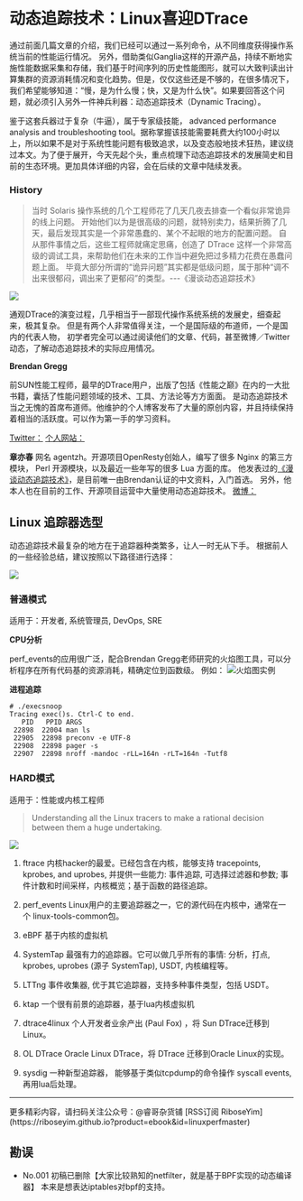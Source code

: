 # 动态追踪技术：Linux喜迎DTrace

通过前面几篇文章的介绍，我们已经可以通过一系列命令，从不同维度获得操作系统当前的性能运行情况。
另外，借助类似Ganglia这样的开源产品，持续不断地实施性能数据采集和存储，我们基于时间序列的历史性能图形，就可以大致判读出计算集群的资源消耗情况和变化趋势。但是，仅仅这些还是不够的，在很多情况下，我们希望能够知道：“慢，是为什么慢；快，又是为什么快”。如果要回答这个问题，就必须引入另外一件神兵利器：动态追踪技术（Dynamic Tracing）。

鉴于这套兵器过于复杂（牛逼），属于专家级技能， advanced performance analysis and troubleshooting tool。据称掌握该技能需要耗费大约100小时以上，所以如果不是对于系统性能问题有极致追求，以及变态般地技术狂热，建议绕过本文。为了便于展开，今天先起个头，重点梳理下动态追踪技术的发展简史和目前的生态环境。更加具体详细的内容，会在后续的文章中陆续发表。

### History

>当时 Solaris 操作系统的几个工程师花了几天几夜去排查一个看似非常诡异的线上问题。
开始他们以为是很高级的问题，就特别卖力，结果折腾了几天，最后发现其实是一个非常愚蠢的、某个不起眼的地方的配置问题。
自从那件事情之后，这些工程师就痛定思痛，创造了 DTrace 这样一个非常高级的调试工具，来帮助他们在未来的工作当中避免把过多精力花费在愚蠢问题上面。
毕竟大部分所谓的“诡异问题”其实都是低级问题，属于那种“调不出来很郁闷，调出来了更郁闷”的类型。---《漫谈动态追踪技术》

![](http://og2061b3n.bkt.clouddn.com/DTrace_History_01.png)

通观DTrace的演变过程，几乎相当于一部现代操作系统系统的发展史，细查起来，极其复杂。
但是有两个人非常值得关注，一个是国际级的布道师，一个是国内的代表人物，
初学者完全可以通过阅读他们的文章、代码，甚至微博／Twitter动态，了解动态追踪技术的实际应用情况。

**Brendan Gregg**

前SUN性能工程师，最早的DTrace用户，出版了包括《性能之巅》在内的一大批书籍，囊括了性能问题领域的技术、工具、方法论等方方面面。
是动态追踪技术当之无愧的首席布道师。他维护的个人博客发布了大量的原创内容，并且持续保持着相当的活跃度。可以作为第一手的学习资料。

[Twitter：]( [https://twitter.com/brendangregg])
[个人网站：]([http://www.brendangregg.com/] )


**章亦春**
网名 agentzh。开源项目OpenResty创始人，编写了很多 Nginx 的第三方模块， Perl 开源模块，以及最近一些年写的很多 Lua 方面的库。
他发表过的[《漫谈动态追踪技术》]([https://openresty.org/posts/dynamic-tracing/])，是目前唯一由Brendan认证的中文资料，入门首选。
另外，他本人也在目前的工作、开源项目运营中大量使用动态追踪技术。
[微博：]([http://weibo.com/agentzh])


## Linux 追踪器选型

动态追踪技术最复杂的地方在于追踪器种类繁多，让人一时无从下手。
根据前人的一些经验总结，建议按照以下路径进行选择：

![](http://og2061b3n.bkt.clouddn.com/DTrace_Linux_Choose.png)

<!--more-->

### 普通模式

适用于：开发者, 系统管理员, DevOps, SRE

**CPU分析**

perf_events的应用很广泛，配合Brendan Gregg老师研究的火焰图工具，可以分析程序在所有代码基的资源消耗，精确定位到函数级。
例如：
![火焰图实例](http://og2061b3n.bkt.clouddn.com/DTrace_Flame_Java_01.png)

**进程追踪**
```
# ./execsnoop
Tracing exec()s. Ctrl-C to end.
   PID   PPID ARGS
 22898  22004 man ls
 22905  22898 preconv -e UTF-8
 22908  22898 pager -s
 22907  22898 nroff -mandoc -rLL=164n -rLT=164n -Tutf8
```

### HARD模式
适用于：性能或内核工程师

>Understanding all the Linux tracers to make a rational decision between them a huge undertaking.

![](http://og2061b3n.bkt.clouddn.com/DTrace_Linux_Types.png)

1. ftrace
内核hacker的最爱。已经包含在内核，能够支持 tracepoints, kprobes, and uprobes,
并提供一些能力: 事件追踪, 可选择过滤器和参数; 事件计数和时间采样，内核概览；基于函数的路径追踪。

2. perf_events
Linux用户的主要追踪器之一，它的源代码在内核中，通常在一个 linux-tools-common包。

3. eBPF
基于内核的虚拟机

4. SystemTap
最强有力的追踪器。它可以做几乎所有的事情: 分析，打点, kprobes, uprobes (源子 SystemTap), USDT, 内核编程等。

5. LTTng
事件收集器, 优于其它追踪器，支持多种事件类型，包括 USDT。

6. ktap
一个很有前景的追踪器，基于lua内核虚拟机

7. dtrace4linux
个人开发者业余产出 (Paul Fox) ，将 Sun DTrace迁移到 Linux。

8. OL DTrace
Oracle Linux DTrace，将 DTrace 迁移到Oracle Linux的实现。

9. sysdig
一种新型追踪器， 能够基于类似tcpdump的命令操作 syscall events, 再用lua后处理。

<hr>
更多精彩内容，请扫码关注公众号：@睿哥杂货铺
[RSS订阅 RiboseYim](https://riboseyim.github.io?product=ebook&id=linuxperfmaster)

## 勘误
- No.001 初稿已删除【大家比较熟知的netfilter，就是基于BPF实现的动态编译器】
本来是想表达iptables对bpf的支持。
